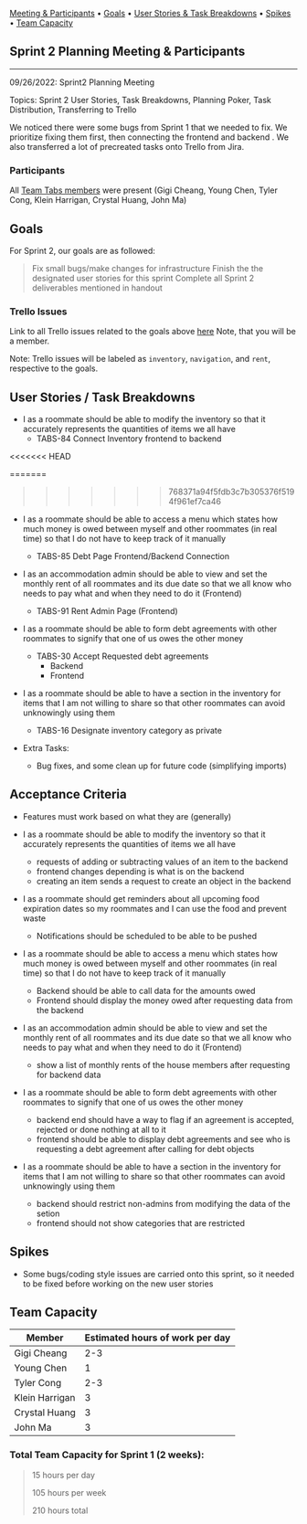 <p>
  <a href="#sprint-1-planning-meeting-&-participants">Meeting & Participants</a> •
  <a href="#goals">Goals</a> •
  <a href="#user-stories-task-breakdowns">User Stories & Task Breakdowns</a> •
  <a href="#user-stories-task-breakdowns">Spikes</a> •
  <a href="#team-capacity">Team Capacity</a>
</p>

## Sprint 2 Planning Meeting & Participants
____
09/26/2022: Sprint2  Planning Meeting

Topics: Sprint 2 User Stories, Task Breakdowns, Planning Poker, Task Distribution, Transferring to Trello

We noticed there were some bugs from Sprint 1 that we needed to fix. We prioritize fixing them first, then connecting the frontend and backend . We also transferred a lot of precreated tasks onto Trello from Jira.

### Participants
All [Team Tabs members](https://github.com/UTSCCSCC01/Tabs/blob/main/doc/sprint0/team.md) were present (Gigi Cheang, Young Chen, Tyler Cong, Klein Harrigan, Crystal Huang, John Ma)

## Goals

For Sprint 2, our goals are as followed:
> Fix small bugs/make changes for infrastructure
> Finish the the designated user stories for this sprint
> Complete all Sprint 2 deliverables mentioned in handout
### Trello Issues
Link to all Trello issues related to the goals above [here](https://trello.com/invite/b/0YuDT3a1/ATTIee650a0dca039f4fe68b0aac77b9b7e26F367871/scrum-board) Note, that you will be a member.

Note: Trello issues will be labeled as `inventory`, `navigation`, and `rent`, respective to the goals.

## User Stories / Task Breakdowns

- I as a roommate should be able to modify the inventory so that it accurately represents the quantities of items we all have
    - TABS-84 Connect Inventory frontend to backend

<<<<<<< HEAD

=======
>>>>>>> 768371a94f5fdb3c7b305376f5194f961ef7ca46
- I as a roommate should be able to access a menu which states how much money is owed between myself and other roommates (in real time) so that I do not have to keep track of it manually
    - TABS-85 Debt Page Frontend/Backend Connection


- I as an accommodation admin should be able to view and set the monthly rent of all roommates and its due date so that we all know who needs to pay what and when they need to do it (Frontend)
    - TABS-91 Rent Admin Page (Frontend)


- I as a roommate should be able to form debt agreements with other roommates to signify that one of us owes the other money
    - TABS-30 Accept Requested debt agreements
        - Backend
        - Frontend

- I as a roommate should be able to have a section in the inventory for items that I am not willing to share so that other roommates can avoid unknowingly using them
    - TABS-16 Designate inventory category as private

- Extra Tasks:
    - Bug fixes, and some clean up for future code (simplifying imports)

## Acceptance Criteria
- Features must work based on what they are (generally)


- I as a roommate should be able to modify the inventory so that it accurately represents the quantities of items we all have
    - requests of adding or subtracting values of an item  to the backend
    - frontend changes depending is what is on the backend
    - creating an item sends a request to create an object in the backend

- I as a roommate should get reminders about all upcoming food expiration dates so my roommates and I can use the food and prevent waste
    - Notifications should be scheduled to be able to be pushed

- I as a roommate should be able to access a menu which states how much money is owed between myself and other roommates (in real time) so that I do not have to keep track of it manually
    - Backend should be able to call data for the amounts owed
    - Frontend should display the money owed after requesting data from the backend

- I as an accommodation admin should be able to view and set the monthly rent of all roommates and its due date so that we all know who needs to pay what and when they need to do it (Frontend)
    - show a list of monthly rents of the house members after requesting for backend data

- I as a roommate should be able to form debt agreements with other roommates to signify that one of us owes the other money
    - backend end should have a way to flag if an agreement is accepted, rejected or done nothing at all to it
    - frontend should be able to display debt agreements and see who is requesting a debt agreement after calling for debt objects

- I as a roommate should be able to have a section in the inventory for items that I am not willing to share so that other roommates can avoid unknowingly using them
    - backend should restrict non-admins from modifying the data of the setion
    - frontend should not show categories that are restricted

## Spikes
- Some bugs/coding style issues are carried onto this sprint, so it needed to be fixed before working on the new user stories


## Team Capacity
| Member         | Estimated hours of work per day |
| -------------  | --------------------------------|
| Gigi Cheang    | 2-3                             |
| Young Chen     | 1                               |
| Tyler Cong     | 2-3                             |
| Klein Harrigan | 3                               |
| Crystal Huang  | 3                               |
| John Ma        | 3                               |

### Total Team Capacity for Sprint 1 (2 weeks):
> 15 hours per day
>
> 105 hours per week
>
> 210 hours total
